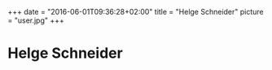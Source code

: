 +++
date = "2016-06-01T09:36:28+02:00"
title = "Helge Schneider"
picture = "user.jpg"
+++

Helge Schneider
===============